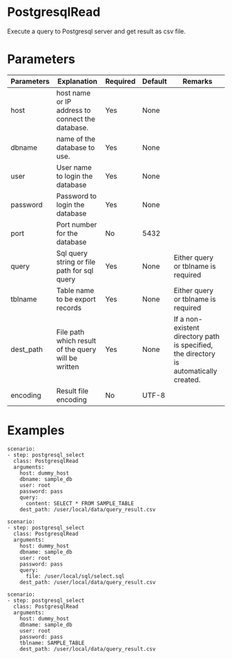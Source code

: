 # PostgresqlRead
Execute a query to Postgresql server and get result as csv file.

# Parameters
|Parameters|Explanation|Required|Default|Remarks|
|----------|-----------|--------|-------|-------|
|host|host name or IP address to connect the database.|Yes|None||
|dbname|name of the database to use.|Yes|None||
|user|User name to login the database|Yes|None||
|password|Password to login the database|Yes|None||
|port|Port number for the database|No|5432||
|query|Sql query string or file path for sql query|Yes|None|Either query or tblname is required|
|tblname|Table name to be export records|Yes|None|Either query or tblname is required|
|dest_path|File path which result of the query will be written|Yes|None|If a non-existent directory path is specified, the directory is automatically created.|
|encoding|Result file encoding|No|UTF-8||


# Examples
```
scenario:
- step: postgresql_select
  class: PostgresqlRead
  arguments:
    host: dummy_host
    dbname: sample_db
    user: root
    password: pass
    query:
      content: SELECT * FROM SAMPLE_TABLE
    dest_path: /user/local/data/query_result.csv

scenario:
- step: postgresql_select
  class: PostgresqlRead
  arguments:
    host: dummy_host
    dbname: sample_db
    user: root
    password: pass
    query:
      file: /user/local/sql/select.sql
    dest_path: /user/local/data/query_result.csv

scenario:
- step: postgresql_select
  class: PostgresqlRead
  arguments:
    host: dummy_host
    dbname: sample_db
    user: root
    password: pass
    tblname: SAMPLE_TABLE
    dest_path: /user/local/data/query_result.csv
```